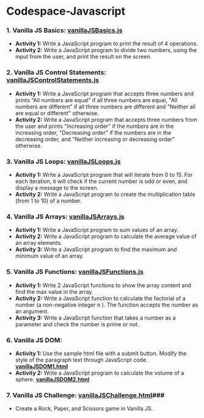 # Codespace-Javascript
### 1. Vanilla JS Basics: [vanillaJSBasics.js](/vanillaJSBasics.js) ### 
* **Activity 1:** Write a JavaScript program to print the result of 4 operations.
* **Activity 2:** Write a JavaScript program to divide two numbers, using the input from the user, and print the result on the screen.

### 2. Vanilla JS Control Statements: [vanillaJSControlStatements.js](/vanillaJSControlStatements.js) ### 
* **Activity 1:** Write a JavaScript program that accepts three numbers and prints "All numbers are equal" if all three numbers are equal, "All numbers are different" if all three numbers are different and "Neither all are equal or different" otherwise.
* **Activity 2:** Write a JavaScript program that accepts three numbers from the user and prints "Increasing order" if the numbers are in the increasing order, "Decreasing order" if the numbers are in the decreasing order, and "Neither increasing or decreasing order" otherwise.

### 3. Vanilla JS Loops: [vanillaJSLoops.js](/vanillaJSLoops.js) ### 
* **Activity 1:** Write a JavaScript program that will iterate from 0 to 15. For each iteration, it will check if the current number is odd or even, and display a message to the screen.
* **Activity 2:** Write a JavaScript program to create the multiplication table (from 1 to 10) of a number.

### 4. Vanilla JS Arrays: [vanillaJSArrays.js](/vanillaJSArrays.js) ### 
* **Activity 1:** Write a JavaScript program to sum values of an array.
* **Activity 2:** Write a JavaScript program to calculate the average value of an array elements.
* **Activity 3:** Write a JavaScript program to find the maximum and minimum value of an array.

### 5. Vanilla JS Functions: [vanillaJSFunctions.js](/vanillaJSFunctions.js) ### 
* **Activity 1:** Write 2 JavaScript functions to show the array content and find the max value in the array.
* **Activity 2:** Write a JavaScript function to calculate the factorial of a number (a non-negative integer n ). The function accepts the number as an argument.
* **Activity 3:** Write a JavaScript function that takes a number as a parameter and check the number is prime or not. 

### 6. Vanilla JS DOM: ### 
* **Activity 1:** Use the sample html file with a submit button. Modify the style of the paragraph text through JavaScript code. **[vanillaJSDOM1.html](/vanillaJSDOM1.html)**
* **Activity 2:** Write a JavaScript program to calculate the volume of a sphere. **[vanillaJSDOM2.html](/vanillaJSDOM2.html)**

### 7. Vanilla JS Challenge: [vanillaJSChallenge.html](/vanillaJSChallenge.html)### 
* Create a Rock, Paper, and Scissors game in Vanilla JS. 
